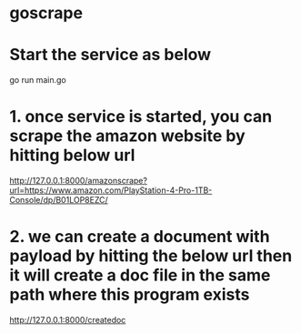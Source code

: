 # goscrape

# Start the service as below

go run main.go

# 1. once service is started, you can scrape the amazon website by hitting below url

http://127.0.0.1:8000/amazonscrape?url=https://www.amazon.com/PlayStation-4-Pro-1TB-Console/dp/B01LOP8EZC/

# 2. we can create a document with payload by hitting the below url then it will create a doc file in the same path where this program exists

http://127.0.0.1:8000/createdoc

